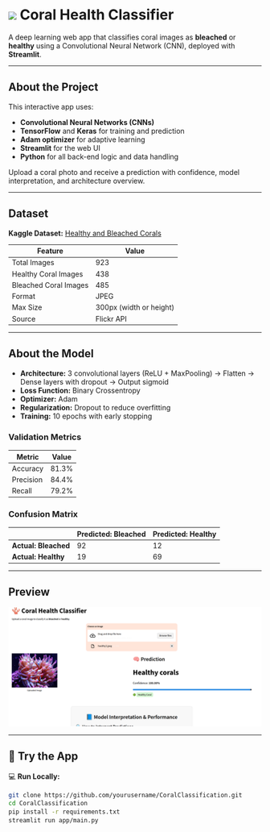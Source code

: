 <h1>
  <img src="https://www.thiings.co/_next/image?url=https%3A%2F%2Flftz25oez4aqbxpq.public.blob.vercel-storage.com%2Fimage-U8mhT6gzngEVbkP6EAZfbx0wT1zfMl.png&w=2048&q=75" width="150"/>
  Coral Health Classifier
</h1>


A deep learning web app that classifies coral images as **bleached** or **healthy** using a Convolutional Neural Network (CNN), deployed with **Streamlit**.

---

## About the Project

This interactive app uses:
- **Convolutional Neural Networks (CNNs)**
- **TensorFlow** and **Keras** for training and prediction
- **Adam optimizer** for adaptive learning
- **Streamlit** for the web UI
- **Python** for all back-end logic and data handling

Upload a coral photo and receive a prediction with confidence, model interpretation, and architecture overview.

---

## Dataset

**Kaggle Dataset:** [Healthy and Bleached Corals](https://www.kaggle.com/datasets/vencerlanz09/healthy-and-bleached-corals-image-classification?select=healthy_corals)

| Feature              | Value                         |
|----------------------|-------------------------------|
| Total Images         | 923                            |
| Healthy Coral Images | 438                            |
| Bleached Coral Images| 485                            |
| Format               | JPEG                           |
| Max Size             | 300px (width or height)        |
| Source               | Flickr API                     |

---

## About the Model

-  **Architecture:** 3 convolutional layers (ReLU + MaxPooling) → Flatten → Dense layers with dropout → Output sigmoid
-  **Loss Function:** Binary Crossentropy  
-  **Optimizer:** Adam  
-  **Regularization:** Dropout to reduce overfitting  
-  **Training:** 10 epochs with early stopping

### Validation Metrics
| Metric     | Value   |
|------------|---------|
| Accuracy   | 81.3%   |
| Precision  | 84.4%   |
| Recall     | 79.2%   |

### Confusion Matrix

|                       | Predicted: Bleached | Predicted: Healthy |
|-----------------------|---------------------|---------------------|
| **Actual: Bleached**  | 92                  | 12                  |
| **Actual: Healthy**   | 19                  | 69                  |

---

## Preview

<img src="Assets/preview.png" width="700"/>

---

## 🚀 Try the App
💻 **Run Locally:**

```bash
git clone https://github.com/yourusername/CoralClassification.git
cd CoralClassification
pip install -r requirements.txt
streamlit run app/main.py



